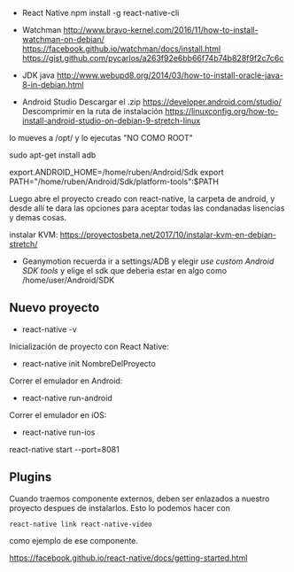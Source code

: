 + React Native
npm install -g react-native-cli

+ Watchman
http://www.bravo-kernel.com/2016/11/how-to-install-watchman-on-debian/
https://facebook.github.io/watchman/docs/install.html
https://gist.github.com/pycarlos/a263f92e6bb66f74b74b828f9f2c7c6c


+ JDK java
http://www.webupd8.org/2014/03/how-to-install-oracle-java-8-in-debian.html

+ Android Studio
Descargar el .zip
https://developer.android.com/studio/
Descomprimir en la ruta de instalación
https://linuxconfig.org/how-to-install-android-studio-on-debian-9-stretch-linux

lo mueves a /opt/  y lo ejecutas "NO COMO ROOT"


sudo apt-get install adb

export.ANDROID_HOME=/home/ruben/Android/Sdk
export PATH="/home/ruben/Android/Sdk/platform-tools":$PATH


Luego abre el proyecto creado con react-native, la carpeta de android, y desde allí te dara las opciones para aceptar todas las condanadas lisencias y demas cosas.

instalar KVM:
https://proyectosbeta.net/2017/10/instalar-kvm-en-debian-stretch/

+ Geanymotion
recuerda ir a settings/ADB y elegir *use custom Android SDK tools* y elige el sdk que deberia estar en algo como /home/user/Android/SDK

## Nuevo proyecto 

+ react-native -v

Inicialización de proyecto con React Native:
+ react-native init NombreDelProyecto

Correr el emulador en Android:
+ react-native run-android

Correr el emulador en iOS:
+ react-native run-ios

react-native start --port=8081

## Plugins

Cuando traemos componente externos, deben ser enlazados a nuestro proyecto despues de instalarlos.  Esto lo podemos hacer con

  `react-native link react-native-video`

como ejemplo de ese componente.


https://facebook.github.io/react-native/docs/getting-started.html